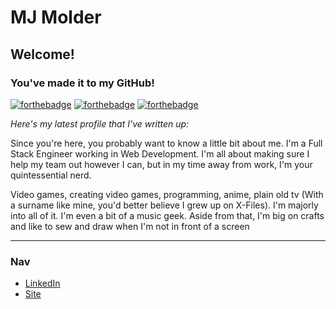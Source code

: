 # MJ Molder

## Welcome!
### You've made it to my GitHub!

[![forthebadge](https://forthebadge.com/images/badges/built-with-love.svg)](https://forthebadge.com)
[![forthebadge](https://forthebadge.com/images/badges/certified-steve-bruhle.svg)](https://forthebadge.com)
[![forthebadge](https://forthebadge.com/images/badges/made-with-java.svg)](https://forthebadge.com)

_Here's my latest profile that I've written up:_

Since you're here, you probably want to know a little bit about me. I'm a Full Stack Engineer working in Web Development. I'm all about making sure I help my team out however I can, but in my time away from work, I'm your quintessential nerd.

Video games, creating video games, programming, anime, plain old tv (With a surname like mine, you'd better believe I grew up on X-Files). I'm majorly into all of it. I'm even a bit of a music geek. Aside from that, I'm big on crafts and like to sew and draw when I'm not in front of a screen

---

### Nav
- [LinkedIn](https://www.linkedin.com/in/mmolder/)
- [Site](https://micamolder.netlify.app/)
